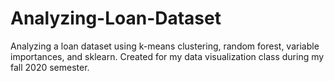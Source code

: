 # Analyzing-Loan-Dataset

Analyzing a loan dataset using k-means clustering, random forest, variable importances, and sklearn. Created for my data visualization class during my fall 2020 semester.
